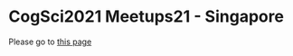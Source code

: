 # CogSci2021 Meetups21 - Singapore

Please go to [this page](https://desmond-ong.github.io/cogscimeetups21-sg/)
